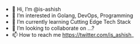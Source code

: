 - 👋 Hi, I’m @is-ashish
- 👀 I’m interested in Golang, DevOps, Programming
- 🌱 I’m currently learning Cutting Edge Tech Stack
- 💞️ I’m looking to collaborate on ...?
- 📫 How to reach me https://twitter.com/is_ashish_

<!---
is-ashish/is-ashish is a ✨ special ✨ repository because its `README.md` (this file) appears on your GitHub profile.
You can click the Preview link to take a look at your changes.
--->
